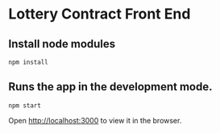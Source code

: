 # Lottery Contract Front End

## Install node modules

```npm install```

## Runs the app in the development mode.
```npm start```

Open [http://localhost:3000](http://localhost:3000) to view it in the browser.